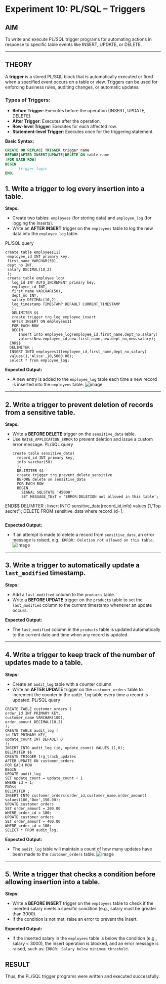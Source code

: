 # Experiment 10: PL/SQL – Triggers

## AIM
To write and execute PL/SQL trigger programs for automating actions in response to specific table events like INSERT, UPDATE, or DELETE.

---

## THEORY

A **trigger** is a stored PL/SQL block that is automatically executed or fired when a specified event occurs on a table or view. Triggers can be used for enforcing business rules, auditing changes, or automatic updates.

### Types of Triggers:
- **Before Trigger**: Executes before the operation (INSERT, UPDATE, DELETE).
- **After Trigger**: Executes after the operation.
- **Row-level Trigger**: Executes for each affected row.
- **Statement-level Trigger**: Executes once for the triggering statement.

**Basic Syntax:**
```sql
CREATE OR REPLACE TRIGGER trigger_name
BEFORE|AFTER INSERT|UPDATE|DELETE ON table_name
[FOR EACH ROW]
BEGIN
   -- trigger logic
END;
```

## 1. Write a trigger to log every insertion into a table.
**Steps:**
- Create two tables: `employees` (for storing data) and `employee_log` (for logging the inserts).
- Write an **AFTER INSERT** trigger on the `employees` table to log the new data into the `employee_log` table.

PL/SQL query
```
create table employees11(
 employee_id INT primary key,
 first_name VARCHAR(50),
 dept_no INT,
 salary DECIMAL(10,2)
 );
 create table employee_log(
   log_id INT AUTO_INCREMENT primary key,
   employee_id INT,
   first_name VARCHAR(50),
   dept_no INT,
   salary DECIMAL(10,2),
   log_timestamp TIMESTAMP DEFAULT CURRENT_TIMESTAMP
   );
   DELIMITER $$
   create trigger trg_log_employee_insert
   AFTER INSERT ON employees11
   FOR EACH ROW
   BEGIN
      Insert into employee_log(employee_id,first_name,dept_no,salary)
      values(New.employee_id,new.first_name,new.dept_no,new.salary);
  END$$
  DELIMITER ;
  INSERT INTO employees11(employee_id,first_name,dept_no,salary)
  values(1,'Alice',10,5000.00);
  select * from employee_log;
```
**Expected Output:**
- A new entry is added to the `employee_log` table each time a new record is inserted into the `employees` table.
 ![image](https://github.com/user-attachments/assets/ee269419-bf8f-4542-a75e-a47b74ea37ed)

---

## 2. Write a trigger to prevent deletion of records from a sensitive table.
**Steps:**
- Write a **BEFORE DELETE** trigger on the `sensitive_data` table.
- Use `RAISE_APPLICATION_ERROR` to prevent deletion and issue a custom error message.
  PL/SQL query
  ```
  create table sensitive_data(
    record_id INT primary key,
    info varchar(50)
    );
    DELIMITER $$
    create trigger trg_prevent_delete_sensitive
    BEFORE delete on sensitive_data
    FOR EACH ROW
    BEGIN
      SIGNAL SQLSTATE '45000'
      SET MESSAGE_TExT = 'ERROR:DELETION not allowed in this table';
END$$
DELIMITER ;
Insert INTO sensitive_data(record_id,info) values (1,'Top secret');
DELETE FROM sensitive_data where record_id=1;
```
```
**Expected Output:**
- If an attempt is made to delete a record from `sensitive_data`, an error message is raised, e.g., `ERROR: Deletion not allowed on this table.`
![image](https://github.com/user-attachments/assets/15f389b7-3721-4ef2-9346-b2fd2bc7b81e)

---

## 3. Write a trigger to automatically update a `last_modified` timestamp.
**Steps:**
- Add a `last_modified` column to the `products` table.
- Write a **BEFORE UPDATE** trigger on the `products` table to set the `last_modified` column to the current timestamp whenever an update occurs.

**Expected Output:**
- The `last_modified` column in the `products` table is updated automatically to the current date and time when any record is updated.

---

## 4. Write a trigger to keep track of the number of updates made to a table.
**Steps:**
- Create an `audit_log` table with a counter column.
- Write an **AFTER UPDATE** trigger on the `customer_orders` table to increment the counter in the `audit_log` table every time a record is updated.
PL/SQL query
```
CREATE TABLE customer_orders (
order_id INT PRIMARY KEY,
customer_name VARCHAR(100),
order_amount DECIMAL(10,2)
);
CREATE TABLE audit_log (
id INT PRIMARY KEY,
update_count INT DEFAULT 0
);
INSERT INTO audit_log (id, update_count) VALUES (1,0);
DELIMITER $$
CREATE TRIGGER trg_track_updates
AFTER UPDATE ON customer_orders
FOR EACH ROW
BEGIN
UPDATE audit_log
SET update_count = update_count + 1
WHERE id = 1;
END$$
DELIMITER ;
INSERT INTO customer_orders(order_id,customer_name,order_amount)
values(100,'Doe',150.00);
UPDATE customer_orders
SET order_amount = 200.00
WHERE order_id = 100;
UPDATE customer_orders
SET order_amount = 400.00
WHERE order_id = 100;
SELECT * FROM audit_log;
```
**Expected Output:**
- The `audit_log` table will maintain a count of how many updates have been made to the `customer_orders` table.
![image](https://github.com/user-attachments/assets/a772cb4b-2f34-4ebf-9fc1-3bae30f1361b)

---

## 5. Write a trigger that checks a condition before allowing insertion into a table.
**Steps:**
- Write a **BEFORE INSERT** trigger on the `employees` table to check if the inserted salary meets a specific condition (e.g., salary must be greater than 3000).
- If the condition is not met, raise an error to prevent the insert.

**Expected Output:**
- If the inserted salary in the `employees` table is below the condition (e.g., salary < 3000), the insert operation is blocked, and an error message is raised, such as: `ERROR: Salary below minimum threshold.`

## RESULT
Thus, the PL/SQL trigger programs were written and executed successfully.
